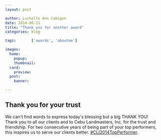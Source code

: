 ```yaml
---
layout: post

author: Luchelle Ann Cabigon
date: 2014-06-11
title: "Thank you for another award"
categories: blog

tags:		['awards', 'aboutme']

images:
  home:
    popup: 
    thumbnail: 
  card:
    preview: 
  post:
    banner: 

---
```


## Thank you for your trust

We can't find words to express today's blessing but a big THANK YOU! Thank you to all our clients and to Cebu Landmasters, Inc. for the trust and friendship. For two consecutive years of being part of your top performers, this inspires us to serve our clients better.
[#‎CLI2014TopPerformer‬](http://facebook.com/hashtag/CLI2014TopPerformer).